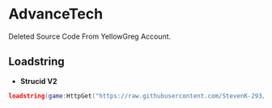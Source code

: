 # AdvanceTech
Deleted Source Code From YellowGreg Account.

## Loadstring
- **Strucid V2**
```lua
loadstring(game:HttpGet("https://raw.githubusercontent.com/StevenK-293/AdvanceTech/main/StrucidV2.lua"))()
```
